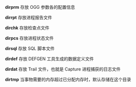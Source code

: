 **dirprm** 存放 OGG 参数各的配置信息

**dirrpt** 存放进程报告文件

**dirchk** 存放检查点文件

**dirpcs** 存放进程状态文件

**dirsql** 存放 SQL 脚本文件

**dirdef** 存放 DEFGEN 工具生成的数据定义文件

**dirdat** 存放 Trail 文件，也就是 Capture 进程捕获的日志文件

**dirtmp** 当事物需要的内存超过已分配内存时，默认存储在这个目录

